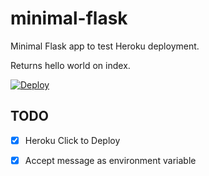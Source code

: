 # minimal-flask

Minimal Flask app to test Heroku deployment.

Returns hello world on index.

[![Deploy](https://www.herokucdn.com/deploy/button.svg)](https://heroku.com/deploy?template=https://github.com/tbedford/minimal-flask)

## TODO

- [x] Heroku Click to Deploy
- [x] Accept message as environment variable

